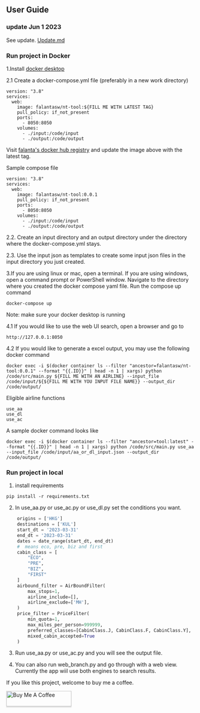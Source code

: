 ## User Guide
### update Jun 1 2023
See update. [Update.md](https://github.com/xmsley614/nt_tool/blob/main/update.md)
###  Run project in Docker

1.Install [docker desktop](https://www.docker.com/products/docker-desktop/)

2.1 Create a docker-compose.yml file (preferably in a new work directory)

```
version: "3.8"
services:
  web:
    image: falantasw/nt-tool:${FILL ME WITH LATEST TAG}
    pull_policy: if_not_present
    ports:
      - 8050:8050
    volumes:
      - ./input:/code/input
      - ./output:/code/output
```
Visit [falanta's docker hub registry](https://hub.docker.com/repository/docker/falantasw/nt-tool/general) and update the image above with the latest tag. 

Sample compose file
```
version: "3.8"
services:
  web:
    image: falantasw/nt-tool:0.0.1
    pull_policy: if_not_present
    ports:
      - 8050:8050
    volumes:
      - ./input:/code/input
      - ./output:/code/output
```


2.2. Create an input directory and an output directory under the directory where the docker-compose.yml stays.

2.3. Use the input json as templates to create some input json files in the input directory you just created. 

3.If you are using linux or mac, open a terminal. If you are using windows, open a command prompt or PowerShell window. Navigate to the directory where you created the docker compose yaml file. Run the compose up command
```
docker-compose up
```
Note: make sure your docker desktop is running

4.1 If you would like to use the web UI search, open a browser and go to 
```
http://127.0.0.1:8050
```

4.2 If you would like to generate a excel output, you may use the following docker command
```
docker exec -i $(docker container ls --filter "ancestor=falantasw/nt-tool:0.0.1" --format "{{.ID}}" | head -n 1 | xargs) python /code/src/main.py ${FILL ME WITH AN AIRLINE} --input_file /code/input/${${FILL ME WITH YOU INPUT FILE NAME}} --output_dir /code/output/
```
Eligible airline functions
```
use_aa
use_dl
use_ac
```

A sample docker command looks like
```
docker exec -i $(docker container ls --filter "ancestor=tool:latest" --format "{{.ID}}" | head -n 1 | xargs) python /code/src/main.py use_aa --input_file /code/input/aa_or_dl_input.json --output_dir /code/output/
```




###  Run project in local 
1. install requirements
```
pip install -r requirements.txt
```
2. In use_aa.py or use_ac.py or use_dl.py set the conditions you want. 
```python
    origins = ['HKG']
    destinations = ['KUL']
    start_dt = '2023-03-31'
    end_dt = '2023-03-31'
    dates = date_range(start_dt, end_dt)
    #  means eco, pre, biz and first
    cabin_class = [
        "ECO",
        "PRE",
        "BIZ",
        "FIRST"
    ]
    airbound_filter = AirBoundFilter(
        max_stops=1,
        airline_include=[],
        airline_exclude=['MH'],
    )
    price_filter = PriceFilter(
        min_quota=1,
        max_miles_per_person=999999,
        preferred_classes=[CabinClass.J, CabinClass.F, CabinClass.Y],
        mixed_cabin_accepted=True
    )
```
3. Run use_aa.py or use_ac.py and you will see the output file.

4. You can also run web_branch.py and go through with a web view. Currently the app wiil use both engines to search results.


If you like this project, welcome to buy me a coffee.

<a href="https://www.buymeacoffee.com/xmsley" target="_blank"><img src="https://www.buymeacoffee.com/assets/img/custom_images/orange_img.png" alt="Buy Me A Coffee" style="height: 41px !important;width: 174px !important;box-shadow: 0px 3px 2px 0px rgba(190, 190, 190, 0.5) !important;-webkit-box-shadow: 0px 3px 2px 0px rgba(190, 190, 190, 0.5) !important;" ></a>
